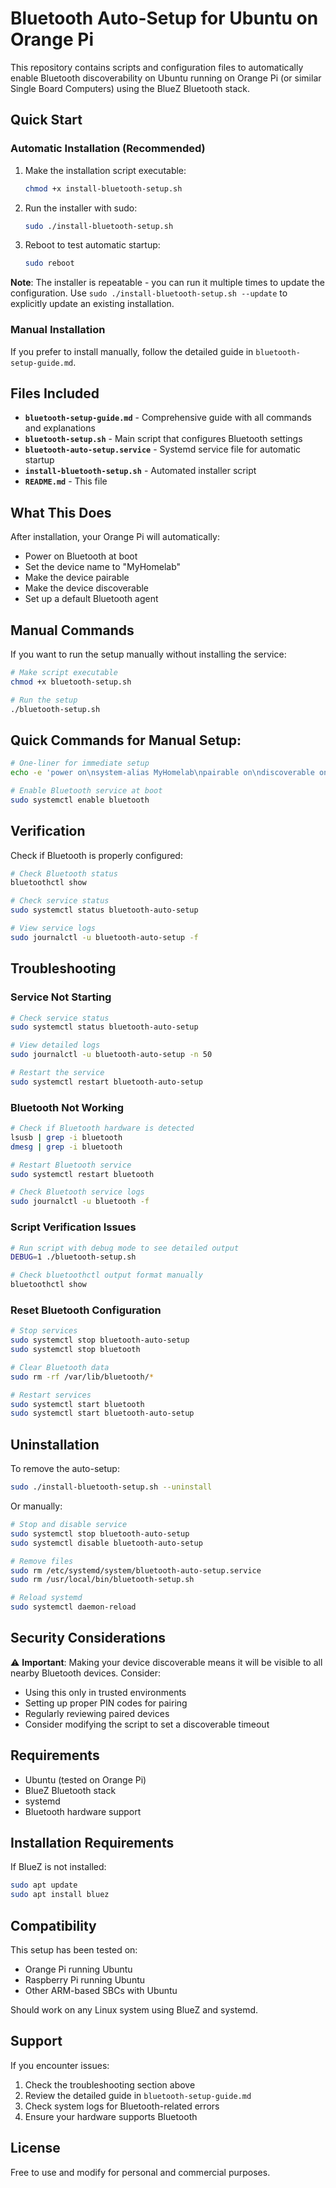 # Bluetooth Auto-Setup for Ubuntu on Orange Pi

This repository contains scripts and configuration files to automatically enable Bluetooth discoverability on Ubuntu running on Orange Pi (or similar Single Board Computers) using the BlueZ Bluetooth stack.

## Quick Start

### Automatic Installation (Recommended)

1. Make the installation script executable:
   ```bash
   chmod +x install-bluetooth-setup.sh
   ```

2. Run the installer with sudo:
   ```bash
   sudo ./install-bluetooth-setup.sh
   ```

3. Reboot to test automatic startup:
   ```bash
   sudo reboot
   ```

**Note**: The installer is repeatable - you can run it multiple times to update the configuration. Use `sudo ./install-bluetooth-setup.sh --update` to explicitly update an existing installation.

### Manual Installation

If you prefer to install manually, follow the detailed guide in `bluetooth-setup-guide.md`.

## Files Included

- **`bluetooth-setup-guide.md`** - Comprehensive guide with all commands and explanations
- **`bluetooth-setup.sh`** - Main script that configures Bluetooth settings
- **`bluetooth-auto-setup.service`** - Systemd service file for automatic startup
- **`install-bluetooth-setup.sh`** - Automated installer script
- **`README.md`** - This file

## What This Does

After installation, your Orange Pi will automatically:
- Power on Bluetooth at boot
- Set the device name to "MyHomelab"
- Make the device pairable
- Make the device discoverable
- Set up a default Bluetooth agent

## Manual Commands

If you want to run the setup manually without installing the service:

```bash
# Make script executable
chmod +x bluetooth-setup.sh

# Run the setup
./bluetooth-setup.sh
```

## Quick Commands for Manual Setup:

```bash
# One-liner for immediate setup
echo -e 'power on\nsystem-alias MyHomelab\npairable on\ndiscoverable on\nagent on\ndefault-agent\nexit' | bluetoothctl

# Enable Bluetooth service at boot
sudo systemctl enable bluetooth
```

## Verification

Check if Bluetooth is properly configured:

```bash
# Check Bluetooth status
bluetoothctl show

# Check service status
sudo systemctl status bluetooth-auto-setup

# View service logs
sudo journalctl -u bluetooth-auto-setup -f
```

## Troubleshooting

### Service Not Starting

```bash
# Check service status
sudo systemctl status bluetooth-auto-setup

# View detailed logs
sudo journalctl -u bluetooth-auto-setup -n 50

# Restart the service
sudo systemctl restart bluetooth-auto-setup
```

### Bluetooth Not Working

```bash
# Check if Bluetooth hardware is detected
lsusb | grep -i bluetooth
dmesg | grep -i bluetooth

# Restart Bluetooth service
sudo systemctl restart bluetooth

# Check Bluetooth service logs
sudo journalctl -u bluetooth -f
```

### Script Verification Issues

```bash
# Run script with debug mode to see detailed output
DEBUG=1 ./bluetooth-setup.sh

# Check bluetoothctl output format manually
bluetoothctl show
```

### Reset Bluetooth Configuration

```bash
# Stop services
sudo systemctl stop bluetooth-auto-setup
sudo systemctl stop bluetooth

# Clear Bluetooth data
sudo rm -rf /var/lib/bluetooth/*

# Restart services
sudo systemctl start bluetooth
sudo systemctl start bluetooth-auto-setup
```

## Uninstallation

To remove the auto-setup:

```bash
sudo ./install-bluetooth-setup.sh --uninstall
```

Or manually:

```bash
# Stop and disable service
sudo systemctl stop bluetooth-auto-setup
sudo systemctl disable bluetooth-auto-setup

# Remove files
sudo rm /etc/systemd/system/bluetooth-auto-setup.service
sudo rm /usr/local/bin/bluetooth-setup.sh

# Reload systemd
sudo systemctl daemon-reload
```

## Security Considerations

⚠️ **Important**: Making your device discoverable means it will be visible to all nearby Bluetooth devices. Consider:

- Using this only in trusted environments
- Setting up proper PIN codes for pairing
- Regularly reviewing paired devices
- Consider modifying the script to set a discoverable timeout

## Requirements

- Ubuntu (tested on Orange Pi)
- BlueZ Bluetooth stack
- systemd
- Bluetooth hardware support

## Installation Requirements

If BlueZ is not installed:

```bash
sudo apt update
sudo apt install bluez
```

## Compatibility

This setup has been tested on:
- Orange Pi running Ubuntu
- Raspberry Pi running Ubuntu
- Other ARM-based SBCs with Ubuntu

Should work on any Linux system using BlueZ and systemd.

## Support

If you encounter issues:

1. Check the troubleshooting section above
2. Review the detailed guide in `bluetooth-setup-guide.md`
3. Check system logs for Bluetooth-related errors
4. Ensure your hardware supports Bluetooth

## License

Free to use and modify for personal and commercial purposes.